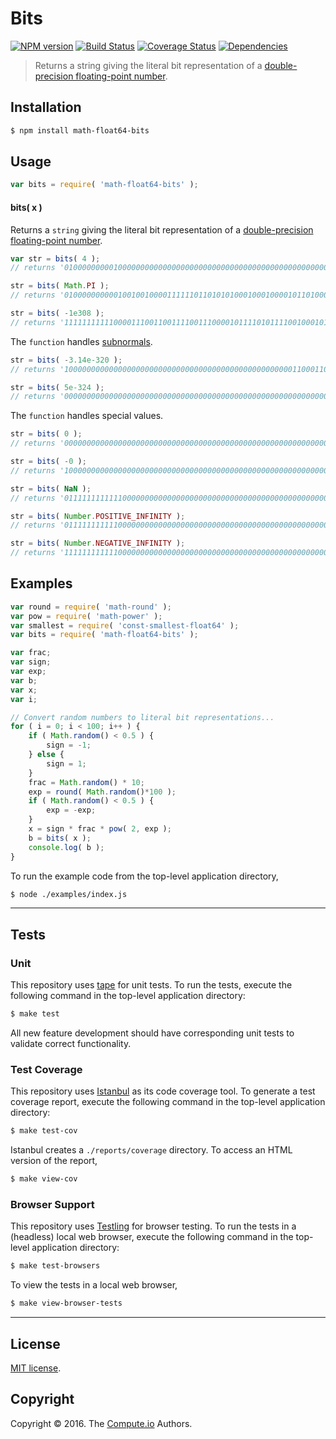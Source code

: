 Bits
===
[![NPM version][npm-image]][npm-url] [![Build Status][build-image]][build-url] [![Coverage Status][coverage-image]][coverage-url] [![Dependencies][dependencies-image]][dependencies-url]

> Returns a string giving the literal bit representation of a [double-precision floating-point number][ieee754].


## Installation

``` bash
$ npm install math-float64-bits
```


## Usage

``` javascript
var bits = require( 'math-float64-bits' );
```

#### bits( x )

Returns a `string` giving the literal bit representation of a [double-precision floating-point number][ieee754].

``` javascript
var str = bits( 4 );
// returns '0100000000010000000000000000000000000000000000000000000000000000'

str = bits( Math.PI );
// returns '0100000000001001001000011111101101010100010001000010110100011000'

str = bits( -1e308 );
// returns '1111111111100001110011001111001110000101111010111100100010100000'
```

The `function` handles [subnormals][subnormals].

``` javascript
str = bits( -3.14e-320 );
// returns '1000000000000000000000000000000000000000000000000001100011010011'

str = bits( 5e-324 );
// returns '0000000000000000000000000000000000000000000000000000000000000001'
```

The `function` handles special values.

``` javascript
str = bits( 0 );
// returns '0000000000000000000000000000000000000000000000000000000000000000'

str = bits( -0 );
// returns '1000000000000000000000000000000000000000000000000000000000000000'

str = bits( NaN );
// returns '0111111111111000000000000000000000000000000000000000000000000000'

str = bits( Number.POSITIVE_INFINITY );
// returns '0111111111110000000000000000000000000000000000000000000000000000'

str = bits( Number.NEGATIVE_INFINITY );
// returns '1111111111110000000000000000000000000000000000000000000000000000'
```


## Examples

``` javascript
var round = require( 'math-round' );
var pow = require( 'math-power' );
var smallest = require( 'const-smallest-float64' );
var bits = require( 'math-float64-bits' );

var frac;
var sign;
var exp;
var b;
var x;
var i;

// Convert random numbers to literal bit representations...
for ( i = 0; i < 100; i++ ) {
	if ( Math.random() < 0.5 ) {
		sign = -1;
	} else {
		sign = 1;
	}
	frac = Math.random() * 10;
	exp = round( Math.random()*100 );
	if ( Math.random() < 0.5 ) {
		exp = -exp;
	}
	x = sign * frac * pow( 2, exp );
	b = bits( x );
	console.log( b );
}
```

To run the example code from the top-level application directory,

``` bash
$ node ./examples/index.js
```


---
## Tests

### Unit

This repository uses [tape][tape] for unit tests. To run the tests, execute the following command in the top-level application directory:

``` bash
$ make test
```

All new feature development should have corresponding unit tests to validate correct functionality.


### Test Coverage

This repository uses [Istanbul][istanbul] as its code coverage tool. To generate a test coverage report, execute the following command in the top-level application directory:

``` bash
$ make test-cov
```

Istanbul creates a `./reports/coverage` directory. To access an HTML version of the report,

``` bash
$ make view-cov
```


### Browser Support

This repository uses [Testling][testling] for browser testing. To run the tests in a (headless) local web browser, execute the following command in the top-level application directory:

``` bash
$ make test-browsers
```

To view the tests in a local web browser,

``` bash
$ make view-browser-tests
```

<!-- [![browser support][browsers-image]][browsers-url] -->


---
## License

[MIT license](http://opensource.org/licenses/MIT).


## Copyright

Copyright &copy; 2016. The [Compute.io][compute-io] Authors.


[npm-image]: http://img.shields.io/npm/v/math-float64-bits.svg
[npm-url]: https://npmjs.org/package/math-float64-bits

[build-image]: http://img.shields.io/travis/math-io/float64-bits/master.svg
[build-url]: https://travis-ci.org/math-io/float64-bits

[coverage-image]: https://img.shields.io/codecov/c/github/math-io/float64-bits/master.svg
[coverage-url]: https://codecov.io/github/math-io/float64-bits?branch=master

[dependencies-image]: http://img.shields.io/david/math-io/float64-bits.svg
[dependencies-url]: https://david-dm.org/math-io/float64-bits

[dev-dependencies-image]: http://img.shields.io/david/dev/math-io/float64-bits.svg
[dev-dependencies-url]: https://david-dm.org/dev/math-io/float64-bits

[github-issues-image]: http://img.shields.io/github/issues/math-io/float64-bits.svg
[github-issues-url]: https://github.com/math-io/float64-bits/issues

[tape]: https://github.com/substack/tape
[istanbul]: https://github.com/gotwarlost/istanbul
[testling]: https://ci.testling.com

[compute-io]: https://github.com/compute-io/
[ieee754]: https://en.wikipedia.org/wiki/IEEE_754-1985
[subnormals]: https://en.wikipedia.org/wiki/Denormal_number
